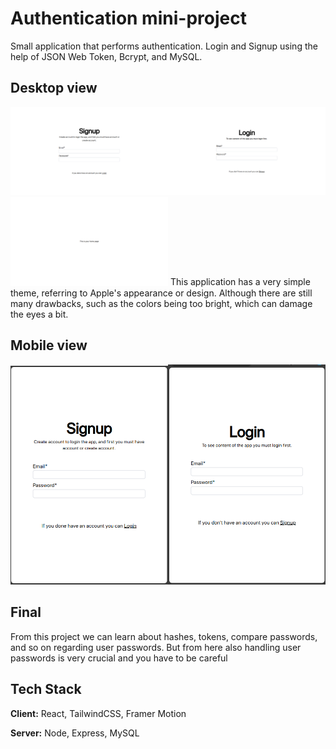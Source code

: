 
# Authentication mini-project
Small application that performs authentication. Login and Signup using the help of JSON Web Token, Bcrypt, and MySQL.


## Desktop view
<img src="./screenshots/ss-desktop-signup.png" width=50%><img src="./screenshots/ss-desktop-login.png" width=50%><img src="./screenshots/ss-desktop-homepage.png" width=50%>
This application has a very simple theme, referring to Apple's appearance or design. Although there are still many drawbacks, such as the colors being too bright, which can damage the eyes a bit.


## Mobile view
<img src="./screenshots/ss-mobile-signup.png" width=50%><img src="./screenshots/ss-mobile-login.png" width=50%>

## Final
From this project we can learn about hashes, tokens, compare passwords, and so on regarding user passwords. But from here also handling user passwords is very crucial and you have to be careful

## Tech Stack

**Client:** React, TailwindCSS, Framer Motion

**Server:** Node, Express, MySQL